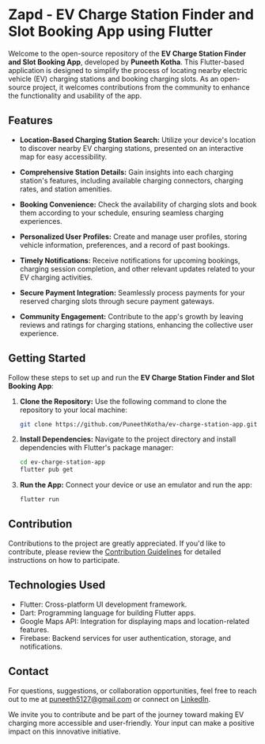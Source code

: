 # Zapd - EV Charge Station Finder and Slot Booking App using Flutter

Welcome to the open-source repository of the **EV Charge Station Finder and Slot Booking App**, developed by **Puneeth Kotha**. This Flutter-based application is designed to simplify the process of locating nearby electric vehicle (EV) charging stations and booking charging slots. As an open-source project, it welcomes contributions from the community to enhance the functionality and usability of the app.

## Features

- **Location-Based Charging Station Search:** Utilize your device's location to discover nearby EV charging stations, presented on an interactive map for easy accessibility.

- **Comprehensive Station Details:** Gain insights into each charging station's features, including available charging connectors, charging rates, and station amenities.

- **Booking Convenience:** Check the availability of charging slots and book them according to your schedule, ensuring seamless charging experiences.

- **Personalized User Profiles:** Create and manage user profiles, storing vehicle information, preferences, and a record of past bookings.

- **Timely Notifications:** Receive notifications for upcoming bookings, charging session completion, and other relevant updates related to your EV charging activities.

- **Secure Payment Integration:** Seamlessly process payments for your reserved charging slots through secure payment gateways.

- **Community Engagement:** Contribute to the app's growth by leaving reviews and ratings for charging stations, enhancing the collective user experience.

## Getting Started

Follow these steps to set up and run the **EV Charge Station Finder and Slot Booking App**:

1. **Clone the Repository:** Use the following command to clone the repository to your local machine:
   
   ```bash
   git clone https://github.com/PuneethKotha/ev-charge-station-app.git
   ```

2. **Install Dependencies:** Navigate to the project directory and install dependencies with Flutter's package manager:
   
   ```bash
   cd ev-charge-station-app
   flutter pub get
   ```

3. **Run the App:** Connect your device or use an emulator and run the app:
   
   ```bash
   flutter run
   ```

## Contribution

Contributions to the project are greatly appreciated. If you'd like to contribute, please review the [Contribution Guidelines](CONTRIBUTING.md) for detailed instructions on how to participate.

## Technologies Used

- Flutter: Cross-platform UI development framework.
- Dart: Programming language for building Flutter apps.
- Google Maps API: Integration for displaying maps and location-related features.
- Firebase: Backend services for user authentication, storage, and notifications.


## Contact

For questions, suggestions, or collaboration opportunities, feel free to reach out to me at [puneeth5127@gmail.com](mailto:puneeth5127@gmail.com) or connect on [LinkedIn](https://www.linkedin.com/in/puneeth-kotha-760360215).

We invite you to contribute and be part of the journey toward making EV charging more accessible and user-friendly. Your input can make a positive impact on this innovative initiative.
